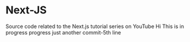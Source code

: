 # Next-JS
Source code related to the Next.js tutorial series on YouTube
Hi This is in progress
progress
just another commit-5th line
